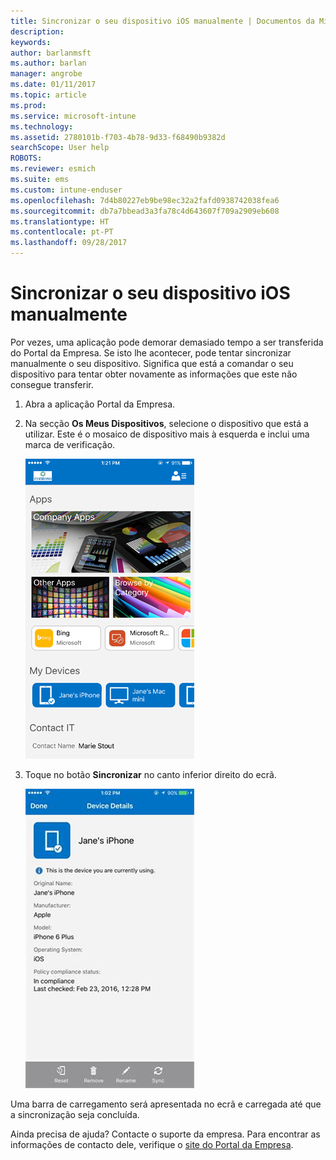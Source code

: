 ```yaml
---
title: Sincronizar o seu dispositivo iOS manualmente | Documentos da Microsoft
description: 
keywords: 
author: barlanmsft
ms.author: barlan
manager: angrobe
ms.date: 01/11/2017
ms.topic: article
ms.prod: 
ms.service: microsoft-intune
ms.technology: 
ms.assetid: 2780101b-f703-4b78-9d33-f68490b9382d
searchScope: User help
ROBOTS: 
ms.reviewer: esmich
ms.suite: ems
ms.custom: intune-enduser
ms.openlocfilehash: 7d4b80227eb9be98ec32a2fafd0938742038fea6
ms.sourcegitcommit: db7a7bbead3a3fa78c4d643607f709a2909eb608
ms.translationtype: HT
ms.contentlocale: pt-PT
ms.lasthandoff: 09/28/2017
---
```

# <a name="sync-your-ios-device-manually"></a>Sincronizar o seu dispositivo iOS manualmente

Por vezes, uma aplicação pode demorar demasiado tempo a ser transferida do Portal da Empresa. Se isto lhe acontecer, pode tentar sincronizar manualmente o seu dispositivo. Significa que está a comandar o seu dispositivo para tentar obter novamente as informações que este não consegue transferir.

1. Abra a aplicação Portal da Empresa.

2. Na secção **Os Meus Dispositivos**, selecione o dispositivo que está a utilizar. Este é o mosaico de dispositivo mais à esquerda e inclui uma marca de verificação.

    ![Ecrã do dispositivo com a secção Os Meus Dispositivos](./media/ios-sync-1-comp-portal-apps.png)

3. Toque no botão **Sincronizar** no canto inferior direito do ecrã.

    ![Detalhes do dispositivo com o botão Sincronizar](./media/ios-sync-2-sync-button.png)

Uma barra de carregamento será apresentada no ecrã e carregada até que a sincronização seja concluída.

Ainda precisa de ajuda? Contacte o suporte da empresa. Para encontrar as informações de contacto dele, verifique o [site do Portal da Empresa](https://portal.manage.microsoft.com).
